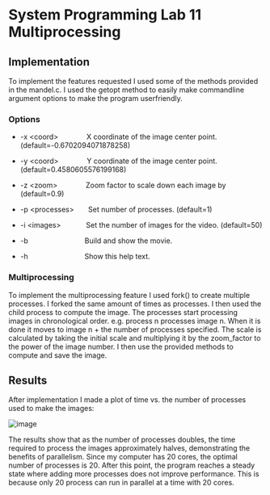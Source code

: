 # System Programming Lab 11 Multiprocessing
## Implementation
To implement the features requested I used some of the methods provided in the mandel.c.
I used the getopt method to easily make commandline argument options to make the program userfriendly.
### Options

- -x \<coord\>&emsp;&emsp;&emsp;&emsp;X coordinate of the image center point. (default=-0.6702094071878258)

- -y \<coord\>&emsp;&emsp;&emsp;&emsp;Y coordinate of the image center point. (default=0.4580605576199168)

- -z \<zoom\>&emsp;&emsp;&emsp;&emsp;Zoom factor to scale down each image by (default=0.9)

- -p \<processes\>&emsp;&emsp;Set number of processes. (default=1)

- -i \<images\>&nbsp;&nbsp;&emsp;&emsp;&emsp;Set the number of images for the video. (default=50)

- -b&emsp;&emsp;&emsp;&emsp;&emsp;&emsp;&emsp;&emsp;Build and show the movie.

- -h&emsp;&emsp;&emsp;&emsp;&emsp;&emsp;&emsp;&emsp;Show this help text.

### Multiprocessing
To implement the multiprocessing feature I used fork() to create multiple processes.
I forked the same amount of times as processes.
I then used the child process to compute the image.
The processes start processing images in chronological order.
e.g. process n processes image n.
When it is done it moves to image n + the number of processes specified.
The scale is calculated by taking the initial scale and multiplying it by the zoom_factor to the power of the image number.
I then use the provided methods to compute and save the image.

## Results
After implementation I made a plot of time vs. the number of processes used to make the images: 

![image](https://github.com/user-attachments/assets/ba27930b-e78e-424e-9247-2b2146770cdb)

The results show that as the number of processes doubles, the time required to process the images approximately halves, demonstrating the benefits of parallelism.
Since my computer has 20 cores, the optimal number of processes is 20. 
After this point, the program reaches a steady state where adding more processes does not improve performance.
This is because only 20 process can run in parallel at a time with 20 cores.



